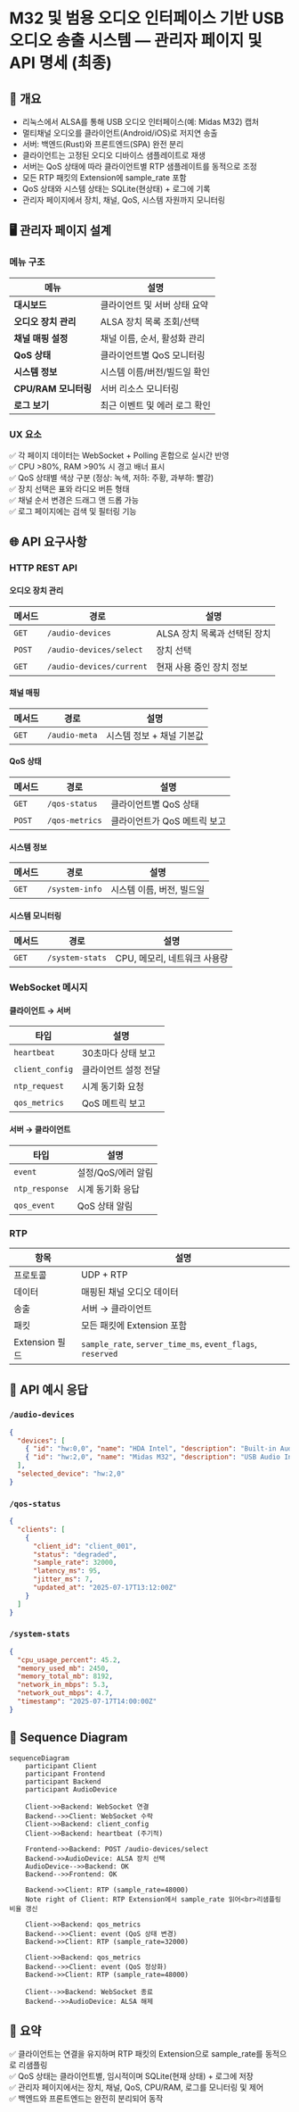 
# M32 및 범용 오디오 인터페이스 기반 USB 오디오 송출 시스템 — 관리자 페이지 및 API 명세 (최종)

## 🎯 개요

- 리눅스에서 ALSA를 통해 USB 오디오 인터페이스(예: Midas M32) 캡처
- 멀티채널 오디오를 클라이언트(Android/iOS)로 저지연 송출
- 서버: 백엔드(Rust)와 프론트엔드(SPA) 완전 분리
- 클라이언트는 고정된 오디오 디바이스 샘플레이트로 재생
- 서버는 QoS 상태에 따라 클라이언트별 RTP 샘플레이트를 동적으로 조정
- 모든 RTP 패킷의 Extension에 sample_rate 포함
- QoS 상태와 시스템 상태는 SQLite(현상태) + 로그에 기록
- 관리자 페이지에서 장치, 채널, QoS, 시스템 자원까지 모니터링

## 🖥️ 관리자 페이지 설계

### 메뉴 구조

| 메뉴 | 설명 |
|------|------|
| **대시보드** | 클라이언트 및 서버 상태 요약 |
| **오디오 장치 관리** | ALSA 장치 목록 조회/선택 |
| **채널 매핑 설정** | 채널 이름, 순서, 활성화 관리 |
| **QoS 상태** | 클라이언트별 QoS 모니터링 |
| **시스템 정보** | 시스템 이름/버전/빌드일 확인 |
| **CPU/RAM 모니터링** | 서버 리소스 모니터링 |
| **로그 보기** | 최근 이벤트 및 에러 로그 확인 |

### UX 요소

✅ 각 페이지 데이터는 WebSocket + Polling 혼합으로 실시간 반영  
✅ CPU >80%, RAM >90% 시 경고 배너 표시  
✅ QoS 상태별 색상 구분 (정상: 녹색, 저하: 주황, 과부하: 빨강)  
✅ 장치 선택은 표와 라디오 버튼 형태  
✅ 채널 순서 변경은 드래그 앤 드롭 가능  
✅ 로그 페이지에는 검색 및 필터링 기능

## 🌐 API 요구사항

### HTTP REST API

#### 오디오 장치 관리
| 메서드 | 경로 | 설명 |
|--------|------|------|
| `GET` | `/audio-devices` | ALSA 장치 목록과 선택된 장치 |
| `POST` | `/audio-devices/select` | 장치 선택 |
| `GET` | `/audio-devices/current` | 현재 사용 중인 장치 정보 |

#### 채널 매핑
| 메서드 | 경로 | 설명 |
|--------|------|------|
| `GET` | `/audio-meta` | 시스템 정보 + 채널 기본값 |

#### QoS 상태
| 메서드 | 경로 | 설명 |
|--------|------|------|
| `GET` | `/qos-status` | 클라이언트별 QoS 상태 |
| `POST` | `/qos-metrics` | 클라이언트가 QoS 메트릭 보고 |

#### 시스템 정보
| 메서드 | 경로 | 설명 |
|--------|------|------|
| `GET` | `/system-info` | 시스템 이름, 버전, 빌드일 |

#### 시스템 모니터링
| 메서드 | 경로 | 설명 |
|--------|------|------|
| `GET` | `/system-stats` | CPU, 메모리, 네트워크 사용량 |

### WebSocket 메시지

#### 클라이언트 → 서버
| 타입 | 설명 |
|------|------|
| `heartbeat` | 30초마다 상태 보고 |
| `client_config` | 클라이언트 설정 전달 |
| `ntp_request` | 시계 동기화 요청 |
| `qos_metrics` | QoS 메트릭 보고 |

#### 서버 → 클라이언트
| 타입 | 설명 |
|------|------|
| `event` | 설정/QoS/에러 알림 |
| `ntp_response` | 시계 동기화 응답 |
| `qos_event` | QoS 상태 알림 |

### RTP

| 항목 | 설명 |
|------|------|
| 프로토콜 | UDP + RTP |
| 데이터 | 매핑된 채널 오디오 데이터 |
| 송출 | 서버 → 클라이언트 |
| 패킷 | 모든 패킷에 Extension 포함 |
| Extension 필드 | `sample_rate`, `server_time_ms`, `event_flags`, `reserved` |

## 📄 API 예시 응답

### `/audio-devices`
```json
{
  "devices": [
    { "id": "hw:0,0", "name": "HDA Intel", "description": "Built-in Audio" },
    { "id": "hw:2,0", "name": "Midas M32", "description": "USB Audio Interface" }
  ],
  "selected_device": "hw:2,0"
}
```

### `/qos-status`
```json
{
  "clients": [
    {
      "client_id": "client_001",
      "status": "degraded",
      "sample_rate": 32000,
      "latency_ms": 95,
      "jitter_ms": 7,
      "updated_at": "2025-07-17T13:12:00Z"
    }
  ]
}
```

### `/system-stats`
```json
{
  "cpu_usage_percent": 45.2,
  "memory_used_mb": 2450,
  "memory_total_mb": 8192,
  "network_in_mbps": 5.3,
  "network_out_mbps": 4.7,
  "timestamp": "2025-07-17T14:00:00Z"
}
```

## 🧪 Sequence Diagram

```mermaid
sequenceDiagram
    participant Client
    participant Frontend
    participant Backend
    participant AudioDevice

    Client->>Backend: WebSocket 연결
    Backend-->>Client: WebSocket 수락
    Client->>Backend: client_config
    Client->>Backend: heartbeat (주기적)

    Frontend->>Backend: POST /audio-devices/select
    Backend->>AudioDevice: ALSA 장치 선택
    AudioDevice-->>Backend: OK
    Backend-->>Frontend: OK

    Backend->>Client: RTP (sample_rate=48000)
    Note right of Client: RTP Extension에서 sample_rate 읽어<br>리샘플링 비율 갱신

    Client->>Backend: qos_metrics
    Backend-->>Client: event (QoS 상태 변경)
    Backend->>Client: RTP (sample_rate=32000)

    Client->>Backend: qos_metrics
    Backend-->>Client: event (QoS 정상화)
    Backend->>Client: RTP (sample_rate=48000)

    Client-->>Backend: WebSocket 종료
    Backend-->>AudioDevice: ALSA 해제
```

## 🔷 요약

✅ 클라이언트는 연결을 유지하며 RTP 패킷의 Extension으로 sample_rate를 동적으로 리샘플링  
✅ QoS 상태는 클라이언트별, 임시적이며 SQLite(현재 상태) + 로그에 저장  
✅ 관리자 페이지에서는 장치, 채널, QoS, CPU/RAM, 로그를 모니터링 및 제어  
✅ 백엔드와 프론트엔드는 완전히 분리되어 동작

